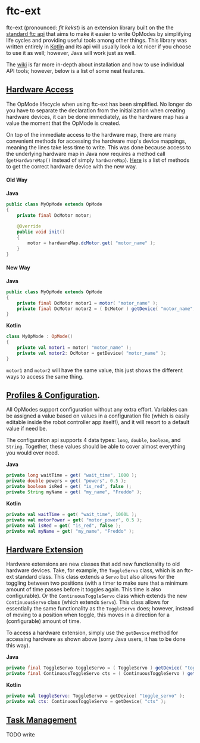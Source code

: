 # ftc-ext

ftc-ext (pronounced: *fit kekst*) is an extension library built on the the
[standard ftc api](https://github.com/ftctechnh/ftc_app) that aims to make it easier to write OpModes by
simplifying life cycles and providing useful tools among other things.
This library was written entirely in [Kotlin](https://kotlinlang.org/) and its api will usually look a lot
nicer if you choose to use it as well; however, Java will work just as well.

The [wiki](https://github.com/addonovan/ftc-ext/wiki) is far more in-depth about installation and how to 
use individual API tools; however, below is a list of some neat features.

## [Hardware Access](https://github.com/addonovan/ftc-ext/wiki/Hardware%20Access)

The OpMode lifecycle when using ftc-ext has been simplified. No longer do you have to separate the declaration
from the initialization when creating hardware devices, it can be done immediately, as the hardware map has a
value the moment that the OpMode is created.

On top of the immediate access to the hardware map, there are many convenient methods for accessing the hardware
map's device mappings, meaning the lines take less time to write. This was done because access to the underlying
hardware map in Java now requires a method call (`getHardwareMap()` instead of simply `hardwareMap`).
[Here](https://github.com/addonovan/ftc-ext/wiki/Hardware-Access:-Standard-Methods) is a list of methods to get
the correct hardware device with the new way.

#### Old Way
**Java**
```java
public class MyOpMode extends OpMode
{
    private final DcMotor motor;
    
    @Override
    public void init()
    {
        motor = hardwareMap.dcMotor.get( "motor_name" );
    }
}
```

#### New Way
**Java**
```java
public class MyOpMode extends OpMode
{
    private final DcMotor motor1 = motor( "motor_name" );
    private final DcMotor motor2 = ( DcMotor ) getDevice( "motor_name", DcMotor.class );
}
```
**Kotlin**
```kotlin
class MyOpMode : OpMode()
{
    private val motor1 = motor( "motor_name" );
    private val motor2: DcMotor = getDevice( "motor_name" );
}
```
`motor1` and `motor2` will have the same value, this just shows the different ways to access the same thing.  

## [Profiles & Configuration](https://github.com/addonovan/ftc-ext/wiki/Profiles%20&%20Configuration).

All OpModes support configuration without any extra effort. Variables can be assigned a value based on values in
a configuration file (which is easily editable inside the robot controller app itself!), and it will resort to a
default value if need be.

The configuration api supports 4 data types: `long`, `double`, `boolean`, and `String`. Together, these values
should be able to cover almost everything you would ever need.

**Java**
```java
private long waitTime = get( "wait_time", 1000 );
private double powers = get( "powers", 0.5 );
private boolean isRed = get( "is_red", false );
private String myName = get( "my_name", "Freddo" );
```
**Kotlin**
```kotlin
private val waitTime = get( "wait_time", 1000L );
private val motorPower = get( "motor_power", 0.5 );
private val isRed = get( "is_red", false );
private val myName = get( "my_name", "Freddo" );
```

## [Hardware Extension](https://github.com/addonovan/ftc-ext/wiki/Advanced%20Hardware)

Hardware extensions are new classes that add new functionality to old hardware devices. Take, for
example, the `ToggleServo` class, which is an ftc-ext standard class. This class extends a `Servo`
but also allows for the toggling between two positions (with a timer to make sure that a minimum
amount of time passes before it toggles again. This time is also configurable). Or the
`ContinuousToggleServo` class which extends the new `ContinuousServo` class (which extends `Servo`).
This class allows for essentially the same functionality as the `ToggleServo` does; however, instead
of moving to a position when toggle, this moves in a direction for a (configurable) amount of time.

To access a hardware extension, simply use the `getDevice` method for accessing hardware as shown above
(sorry Java users, it has to be done this way).  

**Java**
```java
private final ToggleServo toggleServo = ( ToggleServo ) getDevice( "toggle_servo", ToggleServo.class );
private final ContinuousToggleServo cts = ( ContinuousToggleServo ) getDevice( "cts", ContinuousToggleServo.class );
```
**Kotlin**
```kotlin
private val toggleServo: ToggleServo = getDevice( "toggle_servo" );
private val cts: ContinuousToggleServo = getDevice( "cts" );
```

## [Task Management](https://github.com/addonovan/ftc-ext/wiki/Task%20Management)

TODO write





















